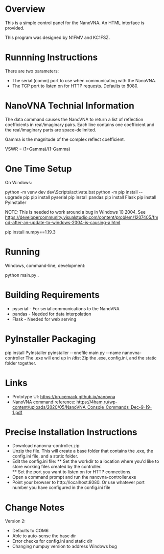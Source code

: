 Overview
========
This is a simple control panel for the NanoVNA.  An HTML interface is provided.

This program was designed by N1FMV and KC1FSZ.

Runnning Instructions
=====================
There are two parameters:
* The serial (comm) port to use when communicating with the NanoVNA.
* The TCP port to listen on for HTTP requests.  Defaults to 8080.

NanoVNA Technial Information
============================
The data command causes the NanoVNA to return a list of reflection coefficients in real/imaginary pairs.  Each line contains one coefficient and the real/imaginary parts are space-delimited.

Gamma is the magnitude of the complex reflect coefficient.

VSWR = (1+Gamma)/(1-Gamma)

One Time Setup
==============
On Windows:

python -m venv dev
dev\Scripts\activate.bat
python -m pip install --upgrade pip
pip install pyserial
pip install pandas
pip install Flask
pip install PyInstaller

NOTE: This is needed to work around a bug in Windows 10 2004.  See https://developercommunity.visualstudio.com/content/problem/1207405/fmod-after-an-update-to-windows-2004-is-causing-a.html

pip install numpy==1.19.3

Running
=======

Windows, command-line, development:

python main.py .

Building Requirements
=====================
* pyserial - For serial communications to the NanoVNA
* pandas - Needed for data interpolation
* Flask - Needed for web serving

PyInstaller Packaging
=====================
pip install PyInstaller
pyinstaller --onefile main.py --name nanovna-controller
The .exe will end up in /dist
Zip the .exe, config.ini, and the static folder together.

Links
=====
* Prototype UI: https://brucemack.github.io/nanovna 
* NanoVNA command reference: https://4ham.ru/wp-content/uploads/2020/05/NanoVNA_Console_Commands_Dec-9-19-1.pdf

Precise Installation Instructions
=================================
* Download nanovna-controller.zip
* Unzip the file.  This will create a base folder that contains the .exe, the config.ini file, and a static folder.
* Edit the config.ini file:
** Set the workdir to a location where you'd like to store working files created by the controller.    
** Set the port you want to listen on for HTTP connections.
* Open a command prompt and run the nanovna-controller.exe 
* Point your browser to http://localhost:8080.  Or use whatever port number you have configured in the config.ini file

Change Notes
============
Version 2:
* Defaults to COM6
* Able to auto-sense the base dir
* Error checks for config.ini and static dir
* Changing numpuy version to address Windows bug
